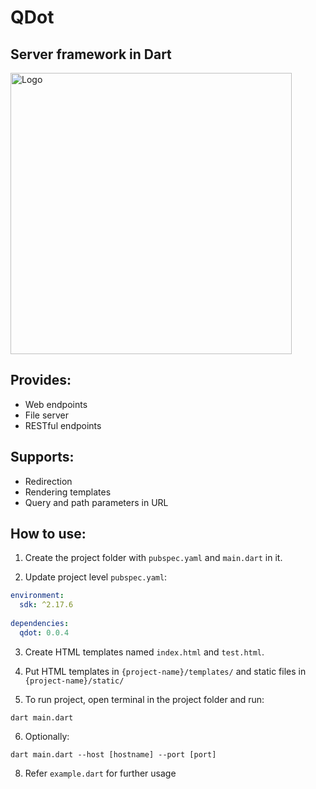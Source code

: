 # QDot
## Server framework in Dart
<img src="https://github.com/mdb2301/QDot/raw/master/static/qdot.jpg?raw=true" alt="Logo" style="width:450px;"/>

## Provides:
- Web endpoints
- File server
- RESTful endpoints

## Supports:
- Redirection
- Rendering templates
- Query and path parameters in URL

## How to use:
1. Create the project folder with `pubspec.yaml` and `main.dart` in it. <br/>

2. Update project level `pubspec.yaml`:
```yaml
environment:
  sdk: ^2.17.6
  
dependencies: 
  qdot: 0.0.4
``` 

3. Create HTML templates named `index.html` and `test.html`.

4. Put HTML templates in `{project-name}/templates/` and static files in `{project-name}/static/`

5. To run project, open terminal in the project folder and run:
```
dart main.dart
```
6. Optionally:
```
dart main.dart --host [hostname] --port [port]
```
8. Refer `example.dart` for further usage
